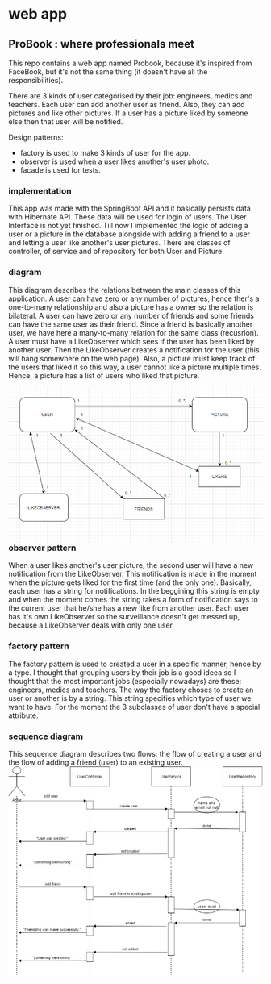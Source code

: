 # web app

## ProBook : where professionals meet

This repo contains a web app named Probook, because it's inspired from FaceBook, but it's not the same thing (it doesn't have all the responsibilities).

There are 3 kinds of user categorised by their job: engineers, medics and teachers. Each user can add another user as friend. Also, they can add pictures and like other pictures. If a user has a picture liked by someone else then that user will be notified.

Design patterns:  
* factory is used to make 3 kinds of user for the app.
* observer is used when a user likes another's user photo.
* facade is used for tests.


### implementation

This app was made with the SpringBoot API and it basically persists data with Hibernate API. These data will be used for login of users.
The User Interface is not yet finished. Till now I implemented the logic of adding a user or a picture in the database alongside with adding a friend to a user and letting a user like another's user pictures. There are classes of controller, of service and of repository for both User and Picture. 

### diagram  

This diagram describes the relations between the main classes of this application. A user can have zero or any number of pictures, hence ther's a one-to-many relationship and also a picture has a owner so the relation is bilateral. A user can have zero or any number of friends and some friends can have the same user as their friend. Since a friend is basically another user, we have here a many-to-many relation for the same class (recusrion). A user must have a LikeObserver which sees if the user has been liked by another user. Then the LikeObserver creates a notification for the user (this will hang somewhere on the web page). Also, a picture must keep track of the users that liked it so this way, a user cannot like a picture multiple times. Hence, a picture has a list of users who liked that picture.   

<img src="new_diagram.png"
     alt="diag"
     style="float: left; margin-right: 10px;" />

### observer pattern

When a user likes another's user picture, the second user will have a new notification from the LikeObserver. This notification is made in the moment when the picture gets liked for the first time (and the only one). Basically, each user has a string for notifications. In the beggining this string is empty and when the moment comes the string takes a form of notification says to the current user that he/she has a new like from another user. Each user has it's own LikeObserver so the surveillance doesn't get messed up, because a LikeObserver deals with only one user.  

### factory pattern

The factory pattern is used to created a user in a specific manner, hence by a type. I thought that grouping users by their job is a good ideea so I thought that the most important jobs (especially nowadays) are these: engineers, medics and teachers. The way the factory choses to create an user or another is by a string. This string specifies which type of user we want to have. For the moment the 3 subclasses of user don't have a special attribute.  

### sequence diagram  
This sequence diagram describes two flows: the flow of creating a user and the flow of adding a friend (user) to an existing user.  
<img src="sequence_diag.png"
     alt="diag"
     style="float: left; margin-right: 10px;" />

